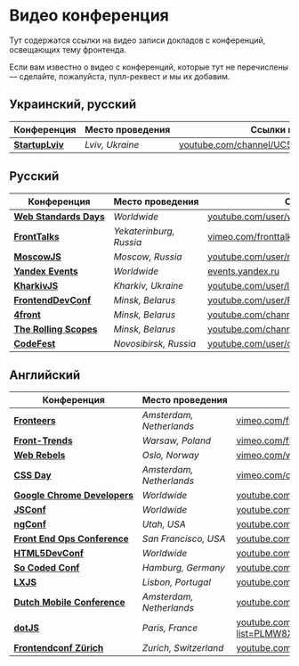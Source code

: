 # Видео конференция

Тут содержатся ссылки на видео записи докладов с конференций, освещающих тему 
фронтенда.

Если вам известно о видео с конференций, которые тут не перечислены — сделайте, 
пожалуйста, пулл-реквест и мы их добавим.


## Украинский, русский

Конференция                                               | Место проведения                    | Ссылки на видео
----------------------------------------------------------|-------------------------------------|-------------------------------------------------
[__StartupLviv__](http://startup.lviv.ua/)                |  _Lviv, Ukraine_                    | [youtube.com/channel/UC5pkffv9LpA4y8wppOtjzOg](https://www.youtube.com/channel/UC5pkffv9LpA4y8wppOtjzOg)


## Русский

Конференция                                               | Место проведения                    | Ссылки на видео
----------------------------------------------------------|-------------------------------------|-------------------------------------------------
[__Web Standards Days__](http://webstandardsdays.ru/)     | _Worldwide_                         | [youtube.com/user/wstdays](https://www.youtube.com/user/wstdays)  |  [vimeo.com/channels/wstdays](https://vimeo.com/channels/wstdays)    
[__FrontTalks__](http://fronttalks.ru/)                   | _Yekaterinburg, Russia_             | [vimeo.com/fronttalks](https://vimeo.com/fronttalks)
[__MoscowJS__](http://www.moscowjs.ru/)                   | _Moscow, Russia_                    | [youtube.com/user/moscowjs](https://www.youtube.com/user/moscowjs)
[__Yandex Events__](https://events.yandex.ru/)            | _Worldwide_                         | [events.yandex.ru](https://events.yandex.ru/)
[__KharkivJS__](https://twitter.com/KharkivJS)            | _Kharkiv, Ukraine_                  | [youtube.com/user/lodye1](https://www.youtube.com/user/lodye1)
[__FrontendDevConf__](http://fdconf.by/)                  | _Minsk, Belarus_                    | [youtube.com/user/FrontendDevConf](https://www.youtube.com/user/FrontendDevConf)
[__4front__](https://twitter.com/4frontby)                | _Minsk, Belarus_                    | [youtube.com/channel/UCj3KH8jxwcT5zOrByWmNXhA](https://www.youtube.com/channel/UCj3KH8jxwcT5zOrByWmNXhA)
[__The Rolling Scopes__](http://rollingscopes.com/)       | _Minsk, Belarus_                    | [youtube.com/channel/UCUgmHbk1rTFaf4GGKQ1OXfQ](https://www.youtube.com/channel/UCUgmHbk1rTFaf4GGKQ1OXfQ)
[__CodeFest__](http://codefest.ru/)                       | _Novosibirsk, Russia_               | [youtube.com/user/codefestru](https://www.youtube.com/user/codefestru)


## Английский

Конференция                                               | Место проведения                    | Ссылки на видео
----------------------------------------------------------|-------------------------------------|-------------------------------------------------
[__Fronteers__](https://fronteers.nl/)                    | _Amsterdam, Netherlands_            | [vimeo.com/fronteers](https://vimeo.com/fronteers)
[__Front-Trends__](http://front-trends.com)               | _Warsaw, Poland_                    | [vimeo.com/fronttrends](https://vimeo.com/fronttrends)
[__Web Rebels__](https://www.webrebels.org/)              | _Oslo, Norway_                      | [vimeo.com/webrebels](https://vimeo.com/webrebels)
[__CSS Day__](http://cssday.nl/)                          | _Amsterdam, Netherlands_            | [vimeo.com/channels/cssday](https://vimeo.com/channels/cssday)
[__Google Chrome Developers__](https://developer.chrome.com/devsummit/) | _Worldwide_           | [youtube.com/channel/UCnUYZLuoy1rq1aVMwx4aTzw](https://www.youtube.com/channel/UCnUYZLuoy1rq1aVMwx4aTzw)
[__JSConf__](http://jsconf.com/)                          | _Worldwide_                         | [youtube.com/channel/UCzoVCacndDCfGDf41P-z0iA](https://www.youtube.com/channel/UCzoVCacndDCfGDf41P-z0iA)
[__ngConf__](http://ng-conf.org/)                         | _Utah, USA_                         | [youtube.com/channel/UCm9iiIfgmVODUJxINecHQkA](https://www.youtube.com/channel/UCm9iiIfgmVODUJxINecHQkA)
[__Front End Ops Conference__](http://www.feopsconf.com/) | _San Francisco, USA_                | [youtube.com/user/frontendopsconf](https://www.youtube.com/user/frontendopsconf)
[__HTML5DevConf__](http://html5devconf.com/)              | _Worldwide_                         | [youtube.com/user/HTML5DevConf/](https://www.youtube.com/user/HTML5DevConf/)
[__So Coded Conf__](http://socoded.com/)                  | _Hamburg, Germany_                  | [youtube.com/channel/UCTC5rv8LYoXrgXkjTqEkNHg](https://www.youtube.com/channel/UCTC5rv8LYoXrgXkjTqEkNHg)
[__LXJS__](http://lxjs.org/)                              | _Lisbon, Portugal_                  | [youtube.com/channel/UC_h7rQVoZkfgh1stTd2GB5w](https://www.youtube.com/channel/UC_h7rQVoZkfgh1stTd2GB5w)
[__Dutch Mobile Conference__](http://www.mobileconference.nl/) | _Amsterdam, Netherlands_       | [youtube.com/channel/UCtkBykd9861oqD4syz6bz2Q](https://www.youtube.com/channel/UCtkBykd9861oqD4syz6bz2Q)
[__dotJS__](http://www.dotjs.eu/)                         | _Paris, France_                     | [youtube.com/playlist?list=PLMW8Xq7bXrG486Mh95hKjiXRdci60zUlL](https://www.youtube.com/playlist?list=PLMW8Xq7bXrG486Mh95hKjiXRdci60zUlL)
[__Frontendconf Zürich__](http://2014.frontendconf.ch/en/) | _Zurich, Switzerland_                     | [youtube.com/channel/UCO1YboJ-hVgsxeRDiOFQLlg](https://www.youtube.com/channel/UCO1YboJ-hVgsxeRDiOFQLlg)
